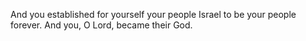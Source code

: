 And you established for yourself your people Israel to be your people forever. And you, O Lord, became their God.

